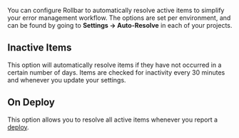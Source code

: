 You can configure Rollbar to automatically resolve active items to simplify your error management workflow.  The options are set per environment, and can be found by going to **Settings -> Auto-Resolve** in each of your projects.

## Inactive Items
This option will automatically resolve items if they have not occurred in a certain number of days.  Items are checked for inactivity every 30 minutes and whenever you update your settings.

## On Deploy
This option allows you to resolve all active items whenever you report a [deploy](/docs/deploy-tracking/).
